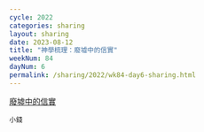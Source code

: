 ```yaml
---
cycle: 2022
categories: sharing
layout: sharing
date: 2023-08-12
title: "神學梳理：廢墟中的信實"
weekNum: 84
dayNum: 6
permalink: /sharing/2022/wk84-day6-sharing.html
---
```


[廢墟中的信實](https://eccseattle.github.io/media/sharing/2022/wk084/2023-08-12-bin.m4a)

`小錢`

